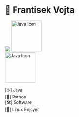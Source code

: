 # 👋 Frantisek Vojta


<img src="https://github-readme-stats.vercel.app/api/top-langs/?username=Frantisek-vojta&layout=compact&theme=vision-friendly-dark"> 
<img src="https://techstack-generator.vercel.app/java-icon.svg" alt="Java Icon" width="100"> <br> <img src="https://techstack-generator.vercel.app/python-icon.svg" alt="Java Icon" width="100">

    
[☕] Java  
[🐍] Python  
[🛠️] Software                                                                                                                                                                                                                                                                                                                                                                                                                                                                                                                                                                                                            
[🐧] Linux Enjoyer
